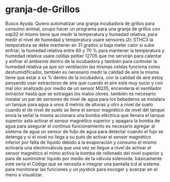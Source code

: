 # granja-de-Grillos
Busco Ayuda.
Quiero automatizar una granja incubadora de grillos para consumo animal, ocupo hacer un programa para una granja de grillos con esp32 el mismo tiene que medir la temperatura y humedad relativa, para medir el nivel de humedad y temperatura usare sensores i2c STHC3 la temperatura se debe mantener en 31 grados si baja meter calor si sube enfriar, la humedad relativa entre 60 y 70 % para mantener la temperatura y humedad relativa usare celdas peltier 12705 que me servirán para calentar y enfriar el ambiente dentro de la incubadora y también para controlar la humedad relativa ya que sin ventilación las mismas celdas  funciona como deshumidificador, también es necesario medir la calidad de aire la misma tiene que estar a xx % dentro de la incubadora,  con la calidad de aire estoy pensando usar extractores de aire que cuando el aire está muy sucio y con mal olor analizado por medio de un sensor MQ35, encendería el ventilador extractor hasta que se extraigan los malos olores. también es necesario instalar un par de sensores de nivel de agua para los bebederos se instalara un tanque para agua a unos 4 metros de alturas y otro a nivel de suelo cuando el de nivel de suelo se llene el sensor magnético de nivel del tanque envía la señal la misma accionara una bomba eléctrica que  llenara el tanque superior asta activar el sensor magnético superior y  apagara la bomba de agua para asegurar el continuo funcionamiento es necesario agregar al sistema de agua un sensor de fuljo de agua para detectar cuando el fujo se detenga y si el nivel no llega a su puto de activar el sensor magnético inferior por falta de líquido debido a la evaporación y consumo el mismo activaría una electroválvula que una vez se llegue a nivel de activar el sensor magnético el mimo activa la bomba de rellenado del nivel superior y para de suministrar líquido por medio de la válvula solenoide. básicamente este sería el Código que se necesita e integrar una pantalla lcd al sistema para monitorear las funciones y un joystick para escoger y avanzar en el menú a visualizar.
